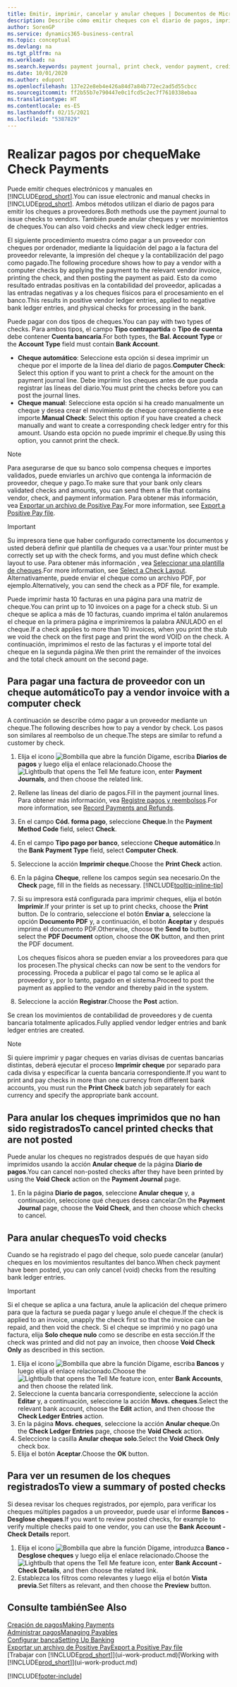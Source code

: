 ```yaml
---
title: Emitir, imprimir, cancelar y anular cheques | Documentos de Microsoft
description: Describe cómo emitir cheques con el diario de pagos, imprimir cheques y anular o ver movimientos de cheques en Business Central.
author: SorenGP
ms.service: dynamics365-business-central
ms.topic: conceptual
ms.devlang: na
ms.tgt_pltfrm: na
ms.workload: na
ms.search.keywords: payment journal, print check, vendor payment, creditor, debt, balance due, AP
ms.date: 10/01/2020
ms.author: edupont
ms.openlocfilehash: 137e22e8eb4e426a84d7a84b772ec2ad5d55cbcc
ms.sourcegitcommit: ff2b55b7e790447e0c1fcd5c2ec7f7610338ebaa
ms.translationtype: HT
ms.contentlocale: es-ES
ms.lasthandoff: 02/15/2021
ms.locfileid: "5387829"
---
```

# <a name="make-check-payments"></a><span data-ttu-id="d6edf-103">Realizar pagos por cheque</span><span class="sxs-lookup"><span data-stu-id="d6edf-103">Make Check Payments</span></span>

<span data-ttu-id="d6edf-104">Puede emitir cheques electrónicos y manuales en [!INCLUDE[prod_short](includes/prod_short.md)].</span><span class="sxs-lookup"><span data-stu-id="d6edf-104">You can issue electronic and manual checks in [!INCLUDE[prod_short](includes/prod_short.md)].</span></span> <span data-ttu-id="d6edf-105">Ambos métodos utilizan el diario de pagos para emitir los cheques a proveedores.</span><span class="sxs-lookup"><span data-stu-id="d6edf-105">Both methods use the payment journal to issue checks to vendors.</span></span> <span data-ttu-id="d6edf-106">También puede anular cheques y ver movimientos de cheques.</span><span class="sxs-lookup"><span data-stu-id="d6edf-106">You can also void checks and view check ledger entries.</span></span>

<span data-ttu-id="d6edf-107">El siguiente procedimiento muestra cómo pagar a un proveedor con cheques por ordenador, mediante la liquidación del pago a la factura del proveedor relevante, la impresión del cheque y la contabilización del pago como pagado.</span><span class="sxs-lookup"><span data-stu-id="d6edf-107">The following procedure shows how to pay a vendor with a computer checks by applying the payment to the relevant vendor invoice, printing the check, and then posting the payment as paid.</span></span> <span data-ttu-id="d6edf-108">Esto da como resultado entradas positivas en la contabilidad del proveedor, aplicadas a las entradas negativas y a los cheques físicos para el procesamiento en el banco.</span><span class="sxs-lookup"><span data-stu-id="d6edf-108">This results in positive vendor ledger entries, applied to negative bank ledger entries, and physical checks for processing in the bank.</span></span>

<span data-ttu-id="d6edf-109">Puede pagar con dos tipos de cheques.</span><span class="sxs-lookup"><span data-stu-id="d6edf-109">You can pay with two types of checks.</span></span> <span data-ttu-id="d6edf-110">Para ambos tipos, el campo **Tipo contrapartida** o **Tipo de cuenta** debe contener **Cuenta bancaria**.</span><span class="sxs-lookup"><span data-stu-id="d6edf-110">For both types, the **Bal. Account Type** or the **Account Type** field must contain **Bank Account**.</span></span>

- <span data-ttu-id="d6edf-111">**Cheque automático**: Seleccione esta opción si desea imprimir un cheque por el importe de la línea del diario de pagos.</span><span class="sxs-lookup"><span data-stu-id="d6edf-111">**Computer Check**: Select this option if you want to print a check for the amount on the payment journal line.</span></span> <span data-ttu-id="d6edf-112">Debe imprimir los cheques antes de que pueda registrar las líneas del diario.</span><span class="sxs-lookup"><span data-stu-id="d6edf-112">You must print the checks before you can post the journal lines.</span></span>
- <span data-ttu-id="d6edf-113">**Cheque manual**: Seleccione esta opción si ha creado manualmente un cheque y desea crear el movimiento de cheque correspondiente a ese importe.</span><span class="sxs-lookup"><span data-stu-id="d6edf-113">**Manual Check**: Select this option if you have created a check manually and want to create a corresponding check ledger entry for this amount.</span></span> <span data-ttu-id="d6edf-114">Usando esta opción no puede imprimir el cheque.</span><span class="sxs-lookup"><span data-stu-id="d6edf-114">By using this option, you cannot print the check.</span></span>

> [!NOTE]  
> <span data-ttu-id="d6edf-115">Para asegurarse de que su banco solo compensa cheques e importes validados, puede enviarles un archivo que contenga la información de proveedor, cheque y pago.</span><span class="sxs-lookup"><span data-stu-id="d6edf-115">To make sure that your bank only clears validated checks and amounts, you can send them a file that contains vendor, check, and payment information.</span></span> <span data-ttu-id="d6edf-116">Para obtener más información, vea [Exportar un archivo de Positive Pay](finance-how-positive-pay.md).</span><span class="sxs-lookup"><span data-stu-id="d6edf-116">For more information, see [Export a Positive Pay file](finance-how-positive-pay.md).</span></span>

> [!IMPORTANT]
> <span data-ttu-id="d6edf-117">Su impresora tiene que haber configurado correctamente los documentos y usted deberá definir qué plantilla de cheques va a usar.</span><span class="sxs-lookup"><span data-stu-id="d6edf-117">Your printer must be correctly set up with the check forms, and you must define which check layout to use.</span></span> <span data-ttu-id="d6edf-118">Para obtener más información , vea [Seleccionar una plantilla de cheques](finance-how-define-check-layouts.md).</span><span class="sxs-lookup"><span data-stu-id="d6edf-118">For more information, see [Select a Check Layout](finance-how-define-check-layouts.md).</span></span> <span data-ttu-id="d6edf-119">Alternativamente, puede enviar el cheque como un archivo PDF, por ejemplo.</span><span class="sxs-lookup"><span data-stu-id="d6edf-119">Alternatively, you can send the check as a PDF file, for example.</span></span>  

<span data-ttu-id="d6edf-120">Puede imprimir hasta 10 facturas en una página para una matriz de cheque.</span><span class="sxs-lookup"><span data-stu-id="d6edf-120">You can print up to 10 invoices on a page for a check stub.</span></span> <span data-ttu-id="d6edf-121">Si un cheque se aplica a más de 10 facturas, cuando imprima el talón anularemos el cheque en la primera página e imprimiremos la palabra ANULADO en el cheque.</span><span class="sxs-lookup"><span data-stu-id="d6edf-121">If a check applies to more than 10 invoices, when you print the stub we void the check on the first page and print the word VOID on the check.</span></span> <span data-ttu-id="d6edf-122">A continuación, imprimimos el resto de las facturas y el importe total del cheque en la segunda página.</span><span class="sxs-lookup"><span data-stu-id="d6edf-122">We then print the remainder of the invoices and the total check amount on the second page.</span></span>

## <a name="to-pay-a-vendor-invoice-with-a-computer-check"></a><span data-ttu-id="d6edf-123">Para pagar una factura de proveedor con un cheque automático</span><span class="sxs-lookup"><span data-stu-id="d6edf-123">To pay a vendor invoice with a computer check</span></span>
<span data-ttu-id="d6edf-124">A continuación se describe cómo pagar a un proveedor mediante un cheque.</span><span class="sxs-lookup"><span data-stu-id="d6edf-124">The following describes how to pay a vendor by check.</span></span> <span data-ttu-id="d6edf-125">Los pasos son similares al reembolso de un cheque.</span><span class="sxs-lookup"><span data-stu-id="d6edf-125">The steps are similar to refund a customer by check.</span></span>

1. <span data-ttu-id="d6edf-126">Elija el icono ![Bombilla que abre la función Dígame](media/ui-search/search_small.png "Dígame qué desea hacer"), escriba **Diarios de pagos** y luego elija el enlace relacionado.</span><span class="sxs-lookup"><span data-stu-id="d6edf-126">Choose the ![Lightbulb that opens the Tell Me feature](media/ui-search/search_small.png "Tell me what you want to do") icon, enter **Payment Journals**, and then choose the related link.</span></span>
2. <span data-ttu-id="d6edf-127">Rellene las líneas del diario de pagos.</span><span class="sxs-lookup"><span data-stu-id="d6edf-127">Fill in the payment journal lines.</span></span> <span data-ttu-id="d6edf-128">Para obtener más información, vea [Registre pagos y reembolsos](payables-how-post-payments-refunds.md).</span><span class="sxs-lookup"><span data-stu-id="d6edf-128">For more information, see [Record Payments and Refunds](payables-how-post-payments-refunds.md).</span></span>
3. <span data-ttu-id="d6edf-129">En el campo **Cód. forma pago**, seleccione **Cheque**.</span><span class="sxs-lookup"><span data-stu-id="d6edf-129">In the **Payment Method Code** field, select **Check**.</span></span>
4. <span data-ttu-id="d6edf-130">En el campo **Tipo pago por banco**, seleccione **Cheque automático**.</span><span class="sxs-lookup"><span data-stu-id="d6edf-130">In the **Bank Payment Type** field, select **Computer Check**.</span></span>
5. <span data-ttu-id="d6edf-131">Seleccione la acción **Imprimir cheque**.</span><span class="sxs-lookup"><span data-stu-id="d6edf-131">Choose the **Print Check** action.</span></span>
6. <span data-ttu-id="d6edf-132">En la página **Cheque**, rellene los campos según sea necesario.</span><span class="sxs-lookup"><span data-stu-id="d6edf-132">On the **Check** page, fill in the fields as necessary.</span></span> [!INCLUDE[tooltip-inline-tip](includes/tooltip-inline-tip_md.md)]
7. <span data-ttu-id="d6edf-133">Si su impresora está configurada para imprimir cheques, elija el botón **Imprimir**.</span><span class="sxs-lookup"><span data-stu-id="d6edf-133">If your printer is set up to print checks, choose the **Print** button.</span></span> <span data-ttu-id="d6edf-134">De lo contrario, seleccione el botón **Enviar a**, seleccione la opción **Documento PDF** y, a continuación, el botón **Aceptar** y después imprima el documento PDF.</span><span class="sxs-lookup"><span data-stu-id="d6edf-134">Otherwise, choose the **Send to** button, select the **PDF Document** option, choose the **OK** button, and then print the PDF document.</span></span>

    <span data-ttu-id="d6edf-135">Los cheques físicos ahora se pueden enviar a los proveedores para que los procesen.</span><span class="sxs-lookup"><span data-stu-id="d6edf-135">The physical checks can now be sent to the vendors for processing.</span></span> <span data-ttu-id="d6edf-136">Proceda a publicar el pago tal como se le aplica al proveedor y, por lo tanto, pagado en el sistema.</span><span class="sxs-lookup"><span data-stu-id="d6edf-136">Proceed to post the payment as applied to the vendor and thereby paid in the system.</span></span>
8. <span data-ttu-id="d6edf-137">Seleccione la acción **Registrar**.</span><span class="sxs-lookup"><span data-stu-id="d6edf-137">Choose the **Post** action.</span></span>

<span data-ttu-id="d6edf-138">Se crean los movimientos de contabilidad de proveedores y de cuenta bancaria totalmente aplicados.</span><span class="sxs-lookup"><span data-stu-id="d6edf-138">Fully applied vendor ledger entries and bank ledger entries are created.</span></span>

> [!NOTE]  
> <span data-ttu-id="d6edf-139">Si quiere imprimir y pagar cheques en varias divisas de cuentas bancarias distintas, deberá ejecutar el proceso **Imprimir cheque** por separado para cada divisa y especificar la cuenta bancaria correspondiente.</span><span class="sxs-lookup"><span data-stu-id="d6edf-139">If you want to print and pay checks in more than one currency from different bank accounts, you must run the **Print Check** batch job separately for each currency and specify the appropriate bank account.</span></span>

## <a name="to-cancel-printed-checks-that-are-not-posted"></a><span data-ttu-id="d6edf-140">Para anular los cheques imprimidos que no han sido registrados</span><span class="sxs-lookup"><span data-stu-id="d6edf-140">To cancel printed checks that are not posted</span></span>
<span data-ttu-id="d6edf-141">Puede anular los cheques no registrados después de que hayan sido imprimidos usando la acción **Anular cheque** de la página **Diario de pagos**.</span><span class="sxs-lookup"><span data-stu-id="d6edf-141">You can cancel non-posted checks after they have been printed by using the **Void Check** action on the **Payment Journal** page.</span></span>

1. <span data-ttu-id="d6edf-142">En la página **Diario de pagos**, seleccione **Anular cheque** y, a continuación, seleccione qué cheques desea cancelar.</span><span class="sxs-lookup"><span data-stu-id="d6edf-142">On the **Payment Journal** page, choose the **Void Check**, and then choose which checks to cancel.</span></span>

## <a name="to-void-checks"></a><span data-ttu-id="d6edf-143">Para anular cheques</span><span class="sxs-lookup"><span data-stu-id="d6edf-143">To void checks</span></span>

<span data-ttu-id="d6edf-144">Cuando se ha registrado el pago del cheque, solo puede cancelar (anular) cheques en los movimientos resultantes del banco.</span><span class="sxs-lookup"><span data-stu-id="d6edf-144">When check payment have been posted, you can only cancel (void) checks from the resulting bank ledger entries.</span></span>

> [!IMPORTANT]
> <span data-ttu-id="d6edf-145">Si el cheque se aplica a una factura, anule la aplicación del cheque primero para que la factura se pueda pagar y luego anule el cheque.</span><span class="sxs-lookup"><span data-stu-id="d6edf-145">If the check is applied to an invoice, unapply the check first so that the invoice can be repaid, and then void the check.</span></span> <span data-ttu-id="d6edf-146">Si el cheque se imprimió y no pagó una factura, elija **Solo cheque nulo** como se describe en esta sección.</span><span class="sxs-lookup"><span data-stu-id="d6edf-146">If the check was printed and did not pay an invoice, then choose **Void Check Only** as described in this section.</span></span>

1. <span data-ttu-id="d6edf-147">Elija el icono ![Bombilla que abre la función Dígame](media/ui-search/search_small.png "Dígame qué desea hacer"), escriba **Bancos** y luego elija el enlace relacionado.</span><span class="sxs-lookup"><span data-stu-id="d6edf-147">Choose the ![Lightbulb that opens the Tell Me feature](media/ui-search/search_small.png "Tell me what you want to do") icon, enter **Bank Accounts**, and then choose the related link.</span></span>
2. <span data-ttu-id="d6edf-148">Seleccione la cuenta bancaria correspondiente, seleccione la acción **Editar** y, a continuación, seleccione la acción **Movs. cheques**.</span><span class="sxs-lookup"><span data-stu-id="d6edf-148">Select the relevant bank account, choose the **Edit** action, and then choose the **Check Ledger Entries** action.</span></span>
3. <span data-ttu-id="d6edf-149">En la página **Movs. cheques**, seleccione la acción **Anular cheque**.</span><span class="sxs-lookup"><span data-stu-id="d6edf-149">On the **Check Ledger Entries** page, choose the **Void Check** action.</span></span>
4. <span data-ttu-id="d6edf-150">Seleccione la casilla **Anular cheque solo**.</span><span class="sxs-lookup"><span data-stu-id="d6edf-150">Select the **Void Check Only** check box.</span></span>
5. <span data-ttu-id="d6edf-151">Elija el botón **Aceptar**.</span><span class="sxs-lookup"><span data-stu-id="d6edf-151">Choose the **OK** button.</span></span>

## <a name="to-view-a-summary-of-posted-checks"></a><span data-ttu-id="d6edf-152">Para ver un resumen de los cheques registrados</span><span class="sxs-lookup"><span data-stu-id="d6edf-152">To view a summary of posted checks</span></span>
<span data-ttu-id="d6edf-153">Si desea revisar los cheques registrados, por ejemplo, para verificar los cheques múltiples pagados a un proveedor, puede usar el informe **Bancos - Desglose cheques**.</span><span class="sxs-lookup"><span data-stu-id="d6edf-153">If you want to review posted checks, for example to verify multiple checks paid to one vendor, you can use the **Bank Account - Check Details** report.</span></span>
1. <span data-ttu-id="d6edf-154">Elija el icono ![Bombilla que abre la función Dígame](media/ui-search/search_small.png "Dígame qué desea hacer"), introduzca **Banco - Desglose cheques** y luego elija el enlace relacionado.</span><span class="sxs-lookup"><span data-stu-id="d6edf-154">Choose the ![Lightbulb that opens the Tell Me feature](media/ui-search/search_small.png "Tell me what you want to do") icon, enter **Bank Account - Check Details**, and then choose the related link.</span></span>
2. <span data-ttu-id="d6edf-155">Establezca los filtros como relevantes y luego elija el botón **Vista previa**.</span><span class="sxs-lookup"><span data-stu-id="d6edf-155">Set filters as relevant, and then choose the **Preview** button.</span></span>

## <a name="see-also"></a><span data-ttu-id="d6edf-156">Consulte también</span><span class="sxs-lookup"><span data-stu-id="d6edf-156">See Also</span></span>
[<span data-ttu-id="d6edf-157">Creación de pagos</span><span class="sxs-lookup"><span data-stu-id="d6edf-157">Making Payments</span></span>](payables-make-payments.md)  
[<span data-ttu-id="d6edf-158">Administrar pagos</span><span class="sxs-lookup"><span data-stu-id="d6edf-158">Managing Payables</span></span>](payables-manage-payables.md)  
[<span data-ttu-id="d6edf-159">Configurar banca</span><span class="sxs-lookup"><span data-stu-id="d6edf-159">Setting Up Banking</span></span>](bank-setup-banking.md)  
[<span data-ttu-id="d6edf-160">Exportar un archivo de Positive Pay</span><span class="sxs-lookup"><span data-stu-id="d6edf-160">Export a Positive Pay file</span></span>](finance-how-positive-pay.md)  
<span data-ttu-id="d6edf-161">[Trabajar con [!INCLUDE[prod_short](includes/prod_short.md)]](ui-work-product.md)</span><span class="sxs-lookup"><span data-stu-id="d6edf-161">[Working with [!INCLUDE[prod_short](includes/prod_short.md)]](ui-work-product.md)</span></span>  


[!INCLUDE[footer-include](includes/footer-banner.md)]